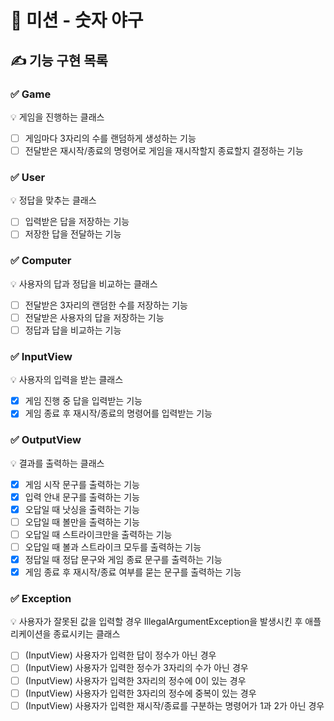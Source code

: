 # 🚀 미션 - 숫자 야구

## ✍ 기능 구현 목록

### ✅ Game
💡 게임을 진행하는 클래스
- [ ] 게임마다 3자리의 수를 랜덤하게 생성하는 기능
- [ ] 전달받은 재시작/종료의 명령어로 게임을 재시작할지 종료할지 결정하는 기능

### ✅ User
💡 정답을 맞추는 클래스
- [ ] 입력받은 답을 저장하는 기능
- [ ] 저장한 답을 전달하는 기능

### ✅ Computer
💡 사용자의 답과 정답을 비교하는 클래스
- [ ] 전달받은 3자리의 랜덤한 수를 저장하는 기능
- [ ] 전달받은 사용자의 답을 저장하는 기능
- [ ] 정답과 답을 비교하는 기능

### ✅ InputView
💡 사용자의 입력을 받는 클래스
- [x] 게임 진행 중 답을 입력받는 기능
- [x] 게임 종료 후 재시작/종료의 명령어를 입력받는 기능

### ✅ OutputView
💡 결과를 출력하는 클래스
- [x] 게임 시작 문구를 출력하는 기능
- [x] 입력 안내 문구를 출력하는 기능
- [x] 오답일 때 낫싱을 출력하는 기능
- [ ] 오답일 때 볼만을 출력하는 기능
- [ ] 오답일 때 스트라이크만을 출력하는 기능
- [ ] 오답일 때 볼과 스트라이크 모두를 출력하는 기능
- [x] 정답일 때 정답 문구와 게임 종료 문구를 출력하는 기능
- [x] 게임 종료 후 재시작/종료 여부를 묻는 문구를 출력하는 기능

### ✅ Exception
💡 사용자가 잘못된 값을 입력할 경우 IllegalArgumentException을 발생시킨 후 애플리케이션을 종료시키는 클래스
- [ ] (InputView) 사용자가 입력한 답이 정수가 아닌 경우
- [ ] (InputView) 사용자가 입력한 정수가 3자리의 수가 아닌 경우
- [ ] (InputView) 사용자가 입력한 3자리의 정수에 0이 있는 경우
- [ ] (InputView) 사용자가 입력한 3자리의 정수에 중복이 있는 경우
- [ ] (InputView) 사용자가 입력한 재시작/종료를 구분하는 명령어가 1과 2가 아닌 경우

